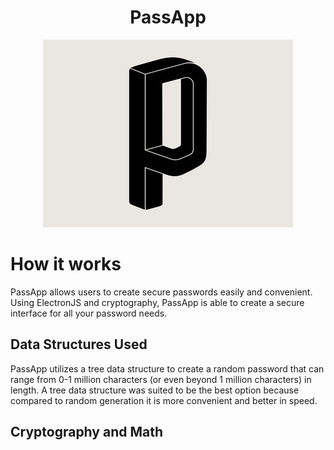 # <h1 align= "center"> PassApp </h1>
<div align = "center">
    <a>
    <img src="src/passapp.jpg" wideth ="150">
    </a>
</div>

# How it works
PassApp allows users to create secure passwords easily and convenient. Using ElectronJS and cryptography, PassApp is able to create a secure interface for all your password needs. 

## Data Structures Used 
PassApp utilizes a tree data structure to create a random password that can range from 0-1 million characters (or even beyond 1 million characters) in length. A tree data structure was suited to be the best option because compared to random generation it is more convenient and better in speed.

## Cryptography and Math 
